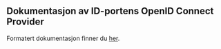 ## Dokumentasjon av ID-portens OpenID Connect Provider

Formatert dokumentasjon finner du  [her](https://difi.github.io/idporten-oidc-dokumentasjon/).

